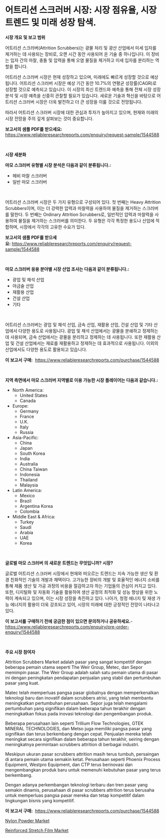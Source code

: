 <p><h1>어트리션 스크러버 시장: 시장 점유율, 시장 트렌드 및 미래 성장 탐색.</h1></p><p><strong>시장 개요 및 보고 범위</strong></p>
<p><p>어트리션 스크러버(Attrition Scrubbers)는 광물 처리 및 광산 산업에서 미세 입자를 제거하는 데 사용되는 장비로, 오랜 시간 동안 사용되어 온 기술 중 하나입니다. 이 장비는 입자 간의 마찰, 충돌 및 압력을 통해 오염 물질을 제거하고 미세 입자를 분리하는 역할을 합니다. </p><p>어트리션 스크러버 시장은 현재 성장하고 있으며, 미래에도 빠르게 성장할 것으로 예상됩니다. 어트리션 스크러버 시장은 예상 기간 동안 10.7%의 연평균 성장률(CAGR)로 성장할 것으로 예측되고 있습니다. 이 시장의 최신 트렌드와 예측을 통해 전체 시장 성장 분석 및 시장 예측을 신중히 관찰할 필요가 있습니다. 새로운 기술과 혁신을 바탕으로 어트리션 스크러버 시장은 더욱 발전하고 더 큰 성장을 이룰 것으로 전망됩니다. </p><p>따라서 어트리션 스크러버 시장에 대한 관심과 투자가 높아지고 있으며, 현재와 미래의 시장 전망을 주의 깊게 살펴보는 것이 중요합니다.</p></p>
<p><strong>보고서의 샘플 PDF를 받으세요:</strong> <a href="https://www.reliableresearchreports.com/enquiry/request-sample/1544588">https://www.reliableresearchreports.com/enquiry/request-sample/1544588</a></p>
<p>&nbsp;</p>
<p><strong>시장 세분화</strong></p>
<p><strong>마모 스크러버 유형별 시장 분석은 다음과 같이 분류됩니다.:</strong></p>
<p><ul><li>헤비 마찰 스크러버</li><li>일반 마모 스크러버</li></ul></p>
<p>&nbsp;</p>
<p><p>어트리션 스크러버 시장은 두 가지 유형으로 구성되어 있다. 첫 번째는 Heavy Attrition Scrubbers이며, 이는 더 강력한 압력과 마찰력을 사용하여 물질을 제거하는 스크러버를 말한다. 두 번째는 Ordinary Attrition Scrubbers로, 일반적인 압력과 마찰력을 사용하여 물질을 제거하는 스크러버를 의미한다. 두 유형은 각각 특정한 용도나 산업에 적합하며, 시장에서 각각의 고유한 수요가 있다.</p></p>
<p><strong>보고서의 샘플 PDF를 받으세요:</strong>&nbsp;<a href="https://www.reliableresearchreports.com/enquiry/request-sample/1544588">https://www.reliableresearchreports.com/enquiry/request-sample/1544588</a></p>
<p>&nbsp;</p>
<p><strong> 마모 스크러버 응용 분야별 시장 산업 조사는 다음과 같이 분류됩니다.:</strong></p>
<p><ul><li>광업 및 채석 산업</li><li>야금술 산업</li><li>재활용 산업</li><li>건설 산업</li><li>기타</li></ul></p>
<p>&nbsp;</p>
<p><p>어트리션 스크러버는 광업 및 채석 산업, 금속 산업, 재활용 산업, 건설 산업 및 기타 산업에서 다양한 용도로 사용됩니다. 광업 및 채석 산업에서는 광물을 분쇄하고 정제하는 데 사용되며, 금속 산업에서는 광물을 분리하고 정제하는 데 사용됩니다. 또한 재활용 산업 및 건설 산업에서는 재료를 재활용하고 정제하는 데 효과적으로 사용됩니다. 이외의 산업에서도 다양한 용도로 활용되고 있습니다.</p></p>
<p><strong>이 보고서 구매:</strong>&nbsp; <a href="https://www.reliableresearchreports.com/purchase/1544588">https://www.reliableresearchreports.com/purchase/1544588</a></p>
<p>&nbsp;</p>
<p><strong>지역 측면에서 마모 스크러버 지역별로 이용 가능한 시장 플레이어는 다음과 같습니다.:</strong></p>
<p><ul>
    <li>
        North America:
        <ul>
            <li>United States</li>
            <li>Canada</li>
        </ul>
    </li>
    <li>
        Europe:
        <ul>
            <li>Germany</li>
            <li>France</li>
            <li>U.K.</li>
            <li>Italy</li>
            <li>Russia</li>
        </ul>
    </li>
    <li>
        Asia-Pacific:
        <ul>
            <li>China</li>
            <li>Japan</li>
            <li>South Korea</li>
            <li>India</li>
            <li>Australia</li>
            <li>China Taiwan</li>
            <li>Indonesia</li>
            <li>Thailand</li>
            <li>Malaysia</li>
        </ul>
    </li>
    <li>
        Latin America:
        <ul>
            <li>Mexico</li>
            <li>Brazil</li>
            <li>Argentina Korea</li>
            <li>Colombia</li>
        </ul>
    </li>
    <li>
        Middle East & Africa:
        <ul>
            <li>Turkey</li>
            <li>Saudi</li>
            <li>Arabia</li>
            <li>UAE</li>
            <li>Korea</li>
        </ul>
    </li>
    </ul></p>
<p>&nbsp;</p>
<p><strong>글로벌 마모 스크러버 의 새로운 트렌드는 무엇입니까? 시장?</strong></p>
<p><p>글로벌 어트리션 스크러버 시장에서 현재와 떠오르는 트렌드는 지속 가능한 생산 및 환경 친화적인 기술의 개발과 채택이다. 고가능한 장비의 개발 및 효율적인 에너지 소비를 통해 제품 생산 및 가공 과정의 비용을 절감하고자 하는 기업들의 관심이 커지고 있다. 또한, 디지털화 및 자동화 기술을 활용하여 생산 공정의 최적화 및 성능 향상을 위한 노력이 계속되고 있으며, 이는 시장 성장을 촉진하고 있다. 나아가, 청정 에너지 및 재생 가능 에너지의 활용이 더욱 강조되고 있어, 시장의 미래에 대한 긍정적인 전망이 나타나고 있다.</p></p>
<p><strong>이 보고서를 구매하기 전에 궁금한 점이 있으면 문의하거나 공유하세요.</strong>- <a href="https://www.reliableresearchreports.com/enquiry/pre-order-enquiry/1544588">https://www.reliableresearchreports.com/enquiry/pre-order-enquiry/1544588</a></p>
<p>&nbsp;</p>
<p><strong>주요 시장 참여자</strong></p>
<p><p>Attrition Scrubbers Market adalah pasar yang sangat kompetitif dengan beberapa pemain utama seperti The Weir Group, Metec, dan Sepor memimpin pasar. The Weir Group adalah salah satu pemain utama di pasar ini dengan peningkatan pendapatan penjualan yang stabil dan pertumbuhan pasar yang kuat.</p><p>Matec telah memperluas pangsa pasar globalnya dengan memperkenalkan teknologi baru dan inovatif dalam scrubbers atrisi, yang telah membantu meningkatkan pertumbuhan perusahaan. Sepor juga telah mengalami pertumbuhan yang signifikan dalam beberapa tahun terakhir dengan meningkatkan fokus pada inovasi teknologi dan pengembangan produk.</p><p>Beberapa perusahaan lain seperti Trillium Flow Technologies, GTEK MINERAL TECHNOLOGIES, dan Metso juga memiliki pangsa pasar yang signifikan dan terus berkembang dengan cepat. Penjualan mereka telah meningkat secara signifikan dalam beberapa tahun terakhir, seiring dengan meningkatnya permintaan scrubbers attrition di berbagai industri.</p><p>Meskipun ukuran pasar scrubbers attrition masih terus tumbuh, persaingan di antara pemain utama semakin ketat. Perusahaan seperti Phoenix Process Equipment, Westpro Equipment, dan CTP terus berinovasi dan mengembangkan produk baru untuk memenuhi kebutuhan pasar yang terus berkembang.</p><p>Dengan adanya perkembangan teknologi terbaru dan tren pasar yang semakin dinamis, perusahaan di pasar scrubbers attrition terus berusaha untuk memperluas pangsa pasar mereka dan tetap kompetitif dalam lingkungan bisnis yang kompetitif.</p></p>
<p><strong>이 보고서 구매:</strong>&nbsp;&nbsp;<a href="https://www.reliableresearchreports.com/purchase/1544588">https://www.reliableresearchreports.com/purchase/1544588</a></p>
<p><p><a href="https://confirmed-shield-e13.notion.site/Nylon-Powder-Market-Research-Report-Forecasted-for-Period-from-2024-2031-by-Market-Type-Market-A-448a596bd1434dcfaf2213cff97c128e">Nylon Powder Market</a></p><p><a href="https://funky-papaya-cf4.notion.site/Reinforced-Stretch-Film-Market-Size-2024-2031-Global-Industrial-Analysis-Key-Geographical-Regions-92aac2d9a244414791216350e6e0b11d">Reinforced Stretch Film Market</a></p></p>
